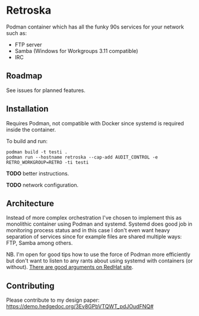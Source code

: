 # Retroska

Podman container which has all the funky 90s services for your network
such as:

* FTP server
* Samba (Windows for Workgroups 3.11 compatible)
* IRC

## Roadmap

See issues for planned features.

## Installation

Requires Podman, not compatible with Docker since systemd is required
inside the container.

To build and run:

```
podman build -t testi .
podman run --hostname retroska --cap-add AUDIT_CONTROL -e RETRO_WORKGROUP=RETRO -ti testi
```

**TODO** better instructions.

**TODO** network configuration.

## Architecture

Instead of more complex orchestration I've chosen to implement this as
monolithic container using Podman and systemd. Systemd does good job
in monitoring process status and in this case I don't even want heavy
separation of services since for example files are shared multiple
ways: FTP, Samba among others.

NB. I'm open for good tips how to use the force of Podman more
efficiently but don't want to listen to any rants about using systemd
with containers (or without).
[There are good arguments on RedHat site](https://developers.redhat.com/blog/2019/04/24/how-to-run-systemd-in-a-container#enter_podman).

## Contributing

Please contribute to my design paper: https://demo.hedgedoc.org/3Ev8GPbVTQWT_pdJOudFNQ#
